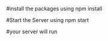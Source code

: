 #install the packages using
 npm install

#Start the Server using
   npm start

#your server will run
